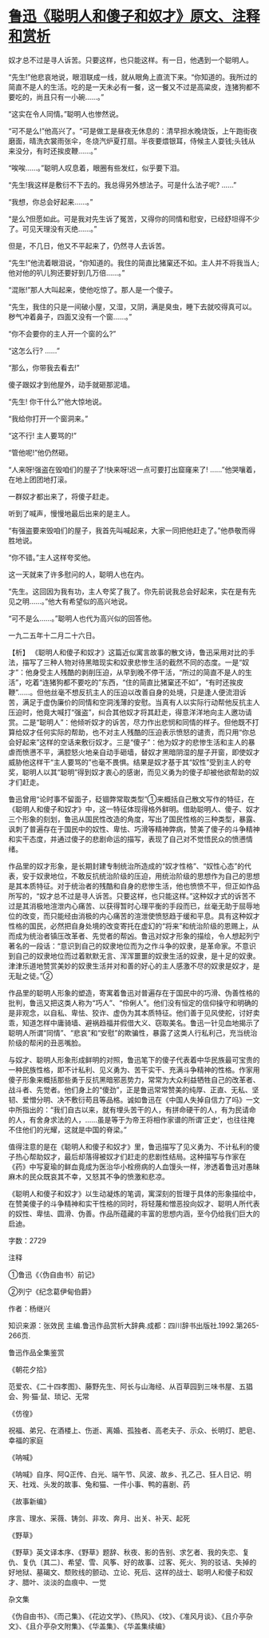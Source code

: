 # [鲁迅《聪明人和傻子和奴才》原文、注释和赏析](https://www.vrrw.net/wx/9419.html)

奴才总不过是寻人诉苦。只要这样，也只能这样。有一日，他遇到一个聪明人。

“先生!”他悲哀地说，眼泪联成一线，就从眼角上直流下来。“你知道的。我所过的简直不是人的生活。吃的是一天未必有一餐，这一餐又不过是高粱皮，连猪狗都不要吃的，尚且只有一小碗……。”

“这实在令人同情。”聪明人也惨然说。

“可不是么!”他高兴了。“可是做工是昼夜无休息的：清早担水晚烧饭，上午跑街夜磨面，晴洗衣裳雨张伞，冬烧汽炉夏打扇。半夜要煨银耳，侍候主人耍钱;头钱从来没分，有时还挨皮鞭……。”

“唉唉……。”聪明人叹息着，眼圈有些发红，似乎要下泪。

“先生!我这样是敷衍不下去的。我总得另外想法子。可是什么法子呢? ……”

“我想，你总会好起来……。”

“是么?但愿如此。可是我对先生诉了冤苦，又得你的同情和慰安，已经舒坦得不少了。可见天理没有灭绝……。”

但是，不几日，他又不平起来了，仍然寻人去诉苦。

“先生!”他流着眼泪说，“你知道的。我住的简直比猪窠还不如。主人并不将我当人;他对他的叭儿狗还要好到几万倍……。”

“混账!”那人大叫起来，使他吃惊了。那人是一个傻子。

“先生，我住的只是一间破小屋，又湿，又阴，满是臭虫，睡下去就咬得真可以。秽气冲着鼻子，四面又没有一个窗……。”

“你不会要你的主人开一个窗的么?”

“这怎么行? ……”

“那么，你带我去看去!”

傻子跟奴才到他屋外，动手就砸那泥墙。

“先生! 你干什么?”他大惊地说。

“我给你打开一个窗洞来。”

“这不行! 主人要骂的!”

“管他呢!”他仍然砸。

“人来呀!强盗在毁咱们的屋子了!快来呀!迟一点可要打出窟窿来了! ……”他哭嚷着，在地上团团地打滚。

一群奴才都出来了，将傻子赶走。

听到了喊声，慢慢地最后出来的是主人。

“有强盗要来毁咱们的屋子，我首先叫喊起来，大家一同把他赶走了。”他恭敬而得胜地说。

“你不错。”主人这样夸奖他。

这一天就来了许多慰问的人，聪明人也在内。

“先生。这回因为我有功，主人夸奖了我了。你先前说我总会好起来，实在是有先见之明……。”他大有希望似的高兴地说。

“可不是么……。”聪明人也代为高兴似的回答他。

一九二五年十二月二十六日。



【析】 《聪明人和傻子和奴才》这篇近似寓言故事的散文诗，鲁迅采用对比的手法，描写了三种人物对待黑暗现实和奴隶悲惨生活的截然不同的态度。一是“奴才”：他身受主人残酷的剥削压迫，从早到晚不停干活，“所过的简直不是人的生活”，吃着“连猪狗都不要吃的”东西，“住的简直比猪窠还不如”，“有时还挨皮鞭”……。但他丝毫不想反抗主人的压迫以改善自身的处境，只是逢人便流泪诉苦，满足于虚伪廉价的同情和空洞浅薄的安慰。当真有人以实际行动帮他反抗主人压迫时，他竟大喊打“强盗”，纠合其他奴才将其赶走，得意洋洋地向主人邀功请赏。二是“聪明人”：他倾听奴才的诉苦，尽力作出悲悯和同情的样子。但他既不打算给奴才任何实际的帮助，也不对主人残酷的压迫表示愤怒的谴责，而只用“你总会好起来”这样的空话来敷衍奴才。三是“傻子”：他为奴才的悲惨生活和主人的暴虐而愤懑不平，满腔怒火地亲自动手砸墙，替奴才黑暗阴湿的屋子开窗，即使奴才威胁他这样干“主人要骂的”也毫不畏惧。结果是奴才基于其“奴性”受到主人的夸奖，聪明人以其“聪明”得到奴才衷心的感谢，而见义勇为的傻子却被他欲帮助的奴才们赶走。

鲁迅曾用“论时事不留面子，砭锢弊常取类型”①来概括自己散文写作的特征，在《聪明人和傻子和奴才》中，这一特征体现得格外鲜明。借助聪明人、傻子、奴才三个形象的刻划，鲁迅从国民性改造的角度，写出了国民性格的三种类型，暴露、讽刺了普遍存在于国民中的奴性、卑怯、巧滑等精神弊病，赞美了傻子的斗争精神和实干态度，并通过傻子的悲剧命运的描写，表现了自己对不觉悟民众的愤懑情绪。

作品里的奴才形象，是长期封建专制统治所造成的“奴才性格”、“奴性心态”的代表，安于奴隶地位，不敢反抗统治阶级的压迫，用统治阶级的思想作为自己的思想是其本质特征。对于统治者的残酷和自身的悲惨生活，他也愤愤不平，但正如作品所写的，“奴才总不过是寻人诉苦。只要这样，也只能这样。”这种奴才式的诉苦不过是其消极地渲泄内心痛苦、以获得暂时心理平衡的手段而已，丝毫无助于屈辱地位的改变，而只能经由消极的内心痛苦的渲泄使愤怒趋于缓和平息。具有这种奴才性格的国民，必然把自身处境的改变寄托在虚幻的“将来”和统治阶级的恩赐上，从而成为统治者镇压改革者、先觉者的帮凶。鲁迅对奴才形象的描绘，令人想起列宁著名的一段话：“意识到自己的奴隶地位而为之作斗争的奴隶，是革命家。不意识到自己的奴隶地位而过着默默无言、浑浑噩噩的奴隶生活的奴隶，是十足的奴隶。津津乐道地赞赏美妙的奴隶生活并对和善的好心的主人感激不尽的奴隶是奴才，是无耻之徒。”②

作品里的聪明人形象的塑造，寄寓着鲁迅对普遍存在于国民中的巧滑、伪善性格的批判，鲁迅又把这类人称为“巧人”、“伶俐人”。他们没有恒定的信仰操守和明确的是非观念，以自私、卑怯、狡诈、虚伪为其本质特征。他们善于见风使舵，讨好卖乖，知道怎样中庸骑墙、避祸趋福并假借大义、窃取美名。鲁迅一针见血地揭示了聪明人所谓“同情”、“悲哀”和“安慰”的欺骗性，暴露了这类人行私利己，充当统治阶级的帮闲的丑恶嘴脸。

与奴才、聪明人形象形成鲜明的对照，鲁迅笔下的傻子代表着中华民族最可宝贵的一种民族性格，即不计私利、见义勇为、苦干实干、充满斗争精神的性格。作家用傻子形象来概括那些勇于反抗黑暗邪恶势力，常常为大众利益牺牲自己的改革者、战斗者、先觉者。他们身上的“傻劲”，正是鲁迅常常赞美的纯厚、正直、无私、坚韧、爱憎分明、决不敷衍苟且等品格。诚如鲁迅在《中国人失掉自信力了吗》一文中所指出的：“我们自古以来，就有埋头苦干的人，有拼命硬干的人，有为民请命的人，有舍身求法的人，……虽是等于为帝王将相作家谱的所谓‘正史’，也往往掩不住他们的光耀，这就是中国的脊梁。”

值得注意的是在《聪明人和傻子和奴才》里，鲁迅描写了见义勇为、不计私利的傻子热心帮助奴才，最后却落得被奴才们赶走的悲剧性结局。这种描写与作家在《药》中写夏瑜的鲜血竟成为医治华小栓痨病的人血馒头一样，渗透着鲁迅对愚昧麻木的民众既哀其不幸，又怒其不争的愤激和悲凉。

《聪明人和傻子和奴才》以生动凝炼的笔调，寓深刻的哲理于具体的形象描绘中，在赞美傻子的斗争精神和实干性格的同时，将轻蔑和憎恶投向奴才、聪明人所代表的奴性、卑怯、圆滑、伪善。作品所蕴藏的丰富的思想内涵，至今仍给我们巨大的启迪。

字数：2729

注释

①鲁迅《〈伪自由书〉前记》

②列宁《纪念葛伊甸伯爵》

作者：杨继兴

知识来源：张效民 主编.鲁迅作品赏析大辞典.成都：四川辞书出版社.1992.第265-266页.

鲁迅作品全集鉴赏

《朝花夕拾》

范爱农、《二十四孝图》、藤野先生、阿长与山海经、从百草园到三味书屋、五猖会、狗·猫·鼠、琐记、无常

《仿徨》

祝福、弟兄、在酒楼上、伤逝、离婚、孤独者、高老夫子、示众、长明灯、肥皂、幸福的家庭

《呐喊》

《呐喊》自序、阿Q正传、白光、端午节、风波、故乡、孔乙己、狂人日记、明天、社戏、头发的故事、兔和猫、一件小事、鸭的喜剧、药

《故事新编》

序言、理水、采薇、铸剑、非攻、奔月、出关、补天、起死

《野草》

《野草》英文译本序、《野草》题辞、秋夜、影的告别、求乞者、我的失恋、复仇、复仇〔其二〕、希望、雪、风筝、好的故事、过客、死火、狗的驳诘、失掉的好地狱、墓碣文、颓败线的颤动、立论、死后、这样的战士、聪明人和傻子和奴才、腊叶、淡淡的血痕中、一觉

杂文集

《伪自由书》、《而己集》、《花边文学》、《热风》、《坟》、《准风月谈》、《且介亭杂文》、《且介亭杂文附集》、《华盖集》、《华盖集续编》

